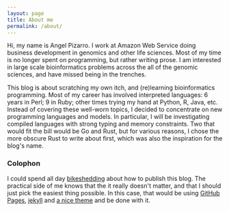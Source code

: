 ```yaml
---
layout: page
title: About me
permalink: /about/
---
```


Hi, my name is Angel Pizarro. I work at Amazon Web Service doing business development in genomics and other life sciences. Most of my time is no longer spent on programming, but rather writing prose. I am interested in large scale bioinformatics problems across the all of the genomic sciences, and have missed being in the trenches.

This blog is about scratching my own itch, and (re)learning bioinformatics programming. Most of my career has involved interpreted languages: 6 years in Perl; 9 in Ruby; other times trying my hand at Python, R, Java, etc. Instead of covering these well-worn topics, I decided to concentrate on new programming languages and models. In particular, I will be investigating  compiled languages with strong typing and memory constraints. Two that would fit the bill would be Go and Rust, but for various reasons, I chose the more obscure Rust to write about first, which was also the inspiration for the blog's name.


### Colophon

I could spend all day [bikeshedding](http://www.urbandictionary.com/define.php?term=bikeshedding) about how to publish this blog. The practical side of me knows that the it really doesn't matter, and that I should just pick the easiest thing possible. In this case, that would be using [GitHub Pages](https://pages.github.com/), [jekyll](http://jekyllrb.com/) and [a nice theme](http://jekyllthemes.org/themes/harmony/) and be done with it.


